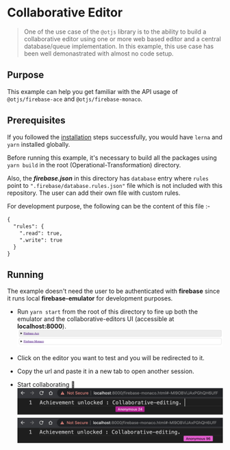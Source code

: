 # Collaborative Editor

> One of the use case of the `@otjs` library is to the ability to build a collaborative editor using one or more web based editor and a central database/queue implementation. In this example, this use case has been well demonastrated with almost no code setup.

## Purpose

This example can help you get familiar with the API usage of `@otjs/firebase-ace` and `@otjs/firebase-monaco`.

## Prerequisites

If you followed the [installation](https://github.com/0xTheProDev/Operational-Transformation#installation) steps successfully, you would have `lerna` and `yarn` installed globally.

Before running this example, it's necessary to build all the packages using `yarn build` in the root (Operational-Transformation) directory.

Also, the **_firebase.json_** in this directory has `database` entry where `rules` point to `".firebase/database.rules.json"` file which is not included with this repository. The user can add their own file with custom rules.

For development purpose, the following can be the content of this file :-

```
{
  "rules": {
    ".read": true,
    ".write": true
  }
}
```

## Running

The example doesn't need the user to be authenticated with **firebase** since it runs local **firebase-emulator** for development purposes.

- Run `yarn start` from the root of this directory to fire up both the emulator and the collaborative-editors UI (accessible at **localhost:8000**).
  ![Landing Page](../../.github/images/examples/collaborative-editors/LandingPage.png)

- Click on the editor you want to test and you will be redirected to it.
- Copy the url and paste it in a new tab to open another session.
- Start collaborating 🤝
  ![Firebase Monaco editor in action](../../.github/images/examples/collaborative-editors/FirebaseMonaco.png)

